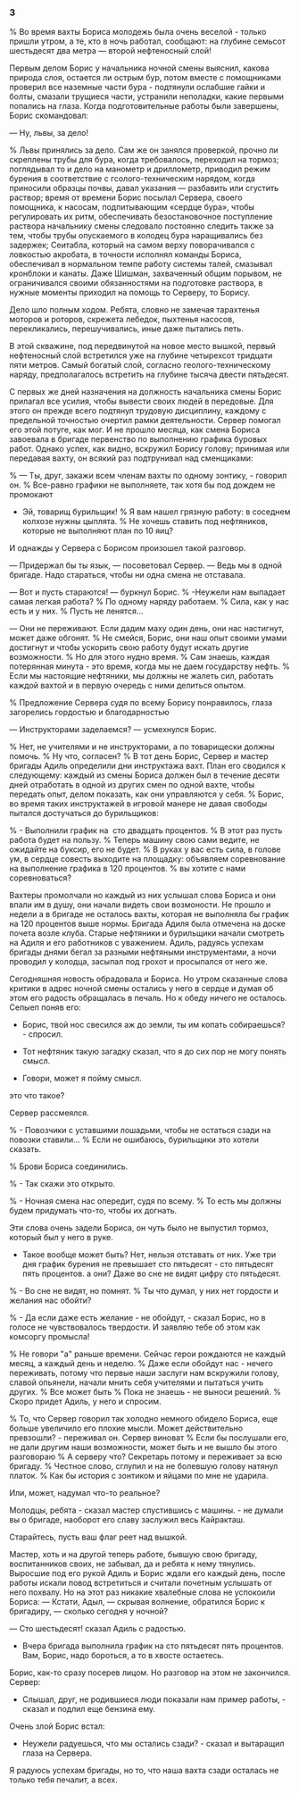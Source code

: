 ### 3

% Во время вахты Бориса молодежь была очень веселой - только пришли утром, а те, кто в ночь работал, сообщают: на глубине семьсот шестьдесят два метра — второй нефтеносный слой!

Первым делом Борис у начальника ночной смены выяснил, какова природа слоя, остается ли острым бур, потом вместе с помощниками проверил все наземные части бура - подтянули ослабшие гайки и болты, смазали трущиеся части, устранили неполадки, какие первыми попались на глаза.
Когда подготовительные работы были завершены, Борис скомандовал:

— Ну, львы, за дело!

% Львы принялись за дело.
Сам же он занялся проверкой, прочно ли скреплены трубы для бура, когда требовалось, переходил на тормоз; поглядывал то и дело на манометр и дриллометр, приводил режим бурения в соответствие с гсолого-техническим нарядом, когда приносили образцы почвы, давал указания — разбавить или сгустить раствор; время от времени Борис посылал Сервера, своего помощника, к насосам, подпитывающим «сердце бура», чтобы регулировать их ритм, обеспечивать безостановочное поступление раствора начальнику смены следовало постоянно следить также за тем, чтобы трубы опускаемого в колодец бура наращивались без задержек; Сеитабла, который на самом верху поворачивался с ловкостью акробата, в точности исполнял команды Бориса, обеспечивал в нормальном темпе работу системы талей, смазывал кронблоки и канаты.
Даже Шишман, захваченный общим порывом, не ограничивался своими обязанностями на подготовке раствора, в нужные моменты приходил на помощь то Серверу, то Борису.

Дело шло полным ходом.
Ребята, словно не замечая тарахтенья моторов и роторов, скрежета лебедок, пыхтенья насосов, перекликались, перешучивались, иные даже пытались петь.

В этой скважине, под передвинутой на новое место вышкой, первый нефтеносный слой встретился уже на глубине четырехсот тридцати пяти метров.
Самый богатый слой, согласно геолого-техническому наряду, предполагалось встретить на глубине тысяча двести пятьдесят.

С первых же дней назначения на должность начальника смены Борис прилагал все усилия, чтобы вывести своих людей в передовые.
Для этого он прежде всего подтянул трудовую дисциплину, каждому с предельной точностью очертил рамки деятельности.
Сервер помогал его этой потуге, как мог.
И не прошло месяца, как смена Бориса завоевала в бригаде первенство по выполнению графика буровых работ.
Однако успех, как видно, вскружил Борису голову; принимая или передавая вахту, он всякий раз подтрунивал над сменщиками:

% — Ты, друг, закажи всем членам вахты по одному зонтику, - говорил он.
% Все-равно графики не выполняете, так хотя бы под дождем не промокают

- Эй, товарищ бурильщик!
% Я вам нашел грязную работу: в соседнем колхозе нужны цыплята.
% Не хочешь ставить под нефтяников, которые не выполняют план по 10 яиц?

И однажды у Сервера с Борисом произошел такой разговор.

— Придержал бы ты язык, — посоветовал Сервер. — Ведь мы в одной бригаде.
Надо стараться, чтобы ни одна смена не отставала.

— Вот и пусть стараются! — буркнул Борис.
% -Неужели нам выпадает самая легкая работа?
% По одному наряду работаем.
% Сила, как у нас есть и у них.
% Пусть не ленятся...

— Они не переживают.
Если дадим маху один день, они нас настигнут, может даже обгонят.
% Не смейся, Борис, они наш опыт своими умами достигнут и чтобы ускорить свою работу будут искать другие возможности.
% Но для этого нудно время.
% Сам знаешь, каждая потерянная минута - это время, когда мы не даем государству нефть.
% Если мы настоящие нефтяники, мы должны не жалеть сил, работать каждой вахтой и в первую очередь с ними делиться опытом.

% Предложение Сервера судя по всему Борису понравилось, глаза загорелись гордостью и благодарностью

— Инструкторами заделаемся? — усмехнулся Борис.

% Нет, не учителями и не инструкторами, а по товарищески должны помочь.
% Ну что, согласен?
% В тот день Борис, Сервер и мастер бригады Адиль определили дни инструктажа вахт.
План его сводился к следующему: каждый из смены Бориса должен был в течение десяти дней отработать в одной из других смен по одной вахте, чтобы передать опыт, делом показать, как они управляются у себя.
% Борис, во время таких инструктажей в игровой манере не давая свободы пытался достучаться до бурильщиков:

% - Выполнили график на  сто двадцать процентов.
% В этот раз пусть работа будет на пользу.
% Теперь машину свою сами ведите, не ожидайте на буксир, его не будет.
% В руках у вас есть сила, в голове ум, в сердце совесть выходите на площадку: объявляем соревнование на выполнение графика в 120 процентов.
% вы хотите с нами соревноваться?

Вахтеры промолчали но каждый из них услышал слова Бориса и они впали им в душу, они начали видеть свои возмоности.
Не прошло и недели а в бригаде не осталось вахты, которая не выполняла бы график на 120 процентов выше нормы.
Бригада Адиля была отмечена на доске почета возле клуба.
Старые нефтяники и бурильщики начали смотреть на Адиля и его работников с уважением.
Адиль, радуясь успехам бригады днями бегал за разными нефтяными инструментами, а ночи проводил у колодца, засыпал под грохот и просыпался от него же.

Сегодняшняя новость обрадовала и Бориса.
Но утром сказанные слова критики в адрес ночной смены остались у него в сердце и думая об этом его радость обращалась в печаль.
Но к обеду ничего не осталось.
Сепыеп поняв его:

- Борис, твой нос свесился аж до земли, ты им копать собираешься? - спросил.

- Тот нефтяник такую загадку сказал, что я до сих пор не могу понять смысл.

- Говори, может я пойму смысл.

это что такое?

Сервер рассмеялся.

% - Повозчики с уставшими лошадьми, чтобы не остаться сзади на повозки ставили...
% Если не ошибаюсь, бурильщики это хотели сказать.

% Брови Бориса соединились.

% - Так скажи это открыто.

% - Ночная смена нас опередит, судя по всему.
% То есть мы должны будем придумать что-то, чтобы их догнать.

Эти слова очень задели Бориса, он чуть было не выпустил тормоз, который был у него в руке.

- Такое вообще может быть?
Нет, нельзя отставать от них.
Уже три дня график бурения не превышает сто пятьдесят - сто пятьдесят пять процентов.
а они?
Даже во сне не видят цифру сто пятьдесят.

% - Во сне не видят, но помнят.
% Ты что думал, у них нет гордости и желания нас обойти?

% - Да если даже есть желание - не обойдут, - сказал Борис, но в голосе не чувствовалось твердости.
И заявляю тебе об этом как комсоргу промысла!

% Не говори "а" раньше времени.
Сейчас герои рождаются не каждый месяц, а каждый день и неделю.
% Даже если обойдут нас - нечего переживать, потому что первые наши заслуги нам вскружили голову, славой опьянели, начали мнить себя учителями и пытаться учить других.
% Все может быть
% Пока не знаешь - не выноси решений.
% Скоро придет Адиль, у него и спросим.

% То, что Сервер говорил так холодно немного обидело Бориса, еще больше увеличило его плохие мысли.
Может действительно превзошли? - переживал он.
Сервер виноват
% Если бы послушали его, не дали другим наши возможности, может быть и не вышло бы этого разговораю
% А серверу что?
Секретарь потому и переживает за всю бригаду.
% Честное слово, сглупил и на не болевшую голову натянул платок.
% Как бы история с зонтиком и яйцами по мне не ударила.

Или, может, надумал что-то реальное?

Молодцы, ребята - сказал мастер спустившись с машины. - не думали вы о бригаде, наоборот его славу заслужил весь Кайракташ.

Старайтесь, пусть ваш флаг реет над вышкой.

Мастер, хоть и на другой теперь работе, бывшую свою бригаду, воспитанников своих, не забывал, да и ребята к нему тянулись.
Выросшие под его рукой Адиль и Борис ждали его каждый день, после работы искали повод встретиться и считали почетным услышать от него похвалу.
Но на этот раз никакие хвалебные слова не успокоили Бориса: — Кстати, Адыл, — скрывая волнение, обратился Борис к бригадиру, — сколько сегодня у ночной?

— Сто шестьдесят! сказал Адиль с радостью.
- Вчера бригада выполнила график на сто пятьдесят пять процентов.
Вам, Борис, надо бороться, а то в хвосте остаетесь.

Борис, как-то сразу посерев лицом.
Но разговор на этом не закончился.
Сервер:

- Слышал, друг, не родившиеся люди показали нам пример работы, - сказал и подлил еще бензина ему.

Очень злой Борис встал:

- Неужели радуешься, что мы остались сзади? - сказал и вытаращил глаза на Сервера.

Я радуюсь успехам бригады, но то, что наша вахта сзади осталась не только тебя печалит, а всех.
